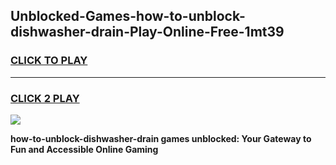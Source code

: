 
## Unblocked-Games-how-to-unblock-dishwasher-drain-Play-Online-Free-1mt39
<h3>
<a href="https://premium76.site?title=how-to-unblock-dishwasher-drain&ref=26A">CLICK TO PLAY</a></h3>
<hr>

<h3>
<a href="https://premium76.site?title=how-to-unblock-dishwasher-drain&ref=26A">CLICK 2 PLAY</a>
  
</h3>

<a href="https://premium76.site?title=how-to-unblock-dishwasher-drain&ref=26A"><img src="https://clearcache.store/games.png"></a>


**how-to-unblock-dishwasher-drain games unblocked: Your Gateway to Fun and Accessible Online Gaming**
